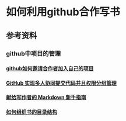 # 如何利用github合作写书

## 参考资料

### github中项目的管理

#### [github如何邀请合作者加入自己的项目](https://jingyan.baidu.com/article/948f5924f43f47d80ff5f9f9.html)

#### [GitHub 实现多人协同提交代码并且权限分组管理](https://www.cnblogs.com/zhaoyanjun/p/5882784.html)

#### [献给写作者的 Markdown 新手指南](https://www.jianshu.com/p/q81RER/)

#### [如何组织书的目录结构](https://blog.csdn.net/hk2291976/article/details/51173850)
